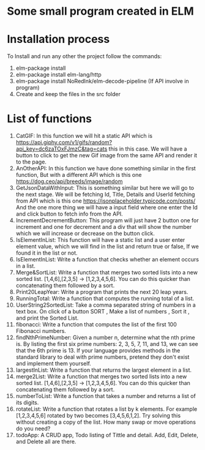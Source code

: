 # Some small program created in ELM

# Installation process
To Install and run any other the project follow the commands:
1. elm-package install
2. elm-package install elm-lang/http
3. elm-package install NoRedInk/elm-decode-pipeline (If API involve in program)
4. Create and keep the files in the src folder


# List of functions
  1. CatGIF:
      In this function we will hit a static API which is https://api.giphy.com/v1/gifs/random?api_key=dc6zaTOxFJmzC&tag=cats this in this case. We will have a button to click to get the new Gif image from the same API and render it to the page.
  2. AnOtherAPI:
      In this function we have done something similar in the first function, But with a different API which is this one https://dog.ceo/api/breeds/image/random
  3. GetJsonDataWithInput:
      This is something similar but here we will go to the next stage. We will be fetching Id, Title, Details and UserId fetching from API which is this one https://jsonplaceholder.typicode.com/posts/ And the one more thing we will have a input field where one enter the Id and click button to fetch info from the API.
  4. IncrementDecrementButton:
      This program will just have 2 button one for increment and one for decrement and a div that will show the number which we will increase or decrease on the button click.  
  5. IsElementInList:
      This function will have a static list and a user enter element value, which we will find in the list and return true or false, If we found it in the list or not.
  6. IsElementInList:
      Write a function that checks whether an element occurs in a list.
  7. Merge&SortList:
      Write a function that merges two sorted lists into a new sorted list. [1,4,6],[2,3,5] → [1,2,3,4,5,6]. You can do this quicker than concatenating them followed by a sort.
  8. Print20LeapYear:
      Write a program that prints the next 20 leap years.
  9. RunningTotal:
      Write a function that computes the running total of a list.
  10. UserString2SortedList:
      Take a comma separated string of numbers in a text box. On click of a button SORT , Make a list of numbers , Sort it , and print the Sorted List.
  11. fibonacci:
      Write a function that computes the list of the first 100 Fibonacci numbers.
  12. findNthPrimeNumber:
      Given a number n, determine what the nth prime is. By listing the first six prime numbers: 2, 3, 5, 7, 11, and 13, we can see that the 6th prime is 13. If your language provides methods in the standard library to deal with prime numbers, pretend they don't exist and implement them yourself.
  13. largestInList:
      Write a function that returns the largest element in a list.
  14. merge2List:
      Write a function that merges two sorted lists into a new sorted list. [1,4,6],[2,3,5] → [1,2,3,4,5,6]. You can do this quicker than concatenating them followed by a sort.
  15. numberToList:
      Write a function that takes a number and returns a list of its digits.
  16. rotateList:
      Write a function that rotates a list by k elements. For example [1,2,3,4,5,6] rotated by two becomes [3,4,5,6,1,2]. Try solving this without creating a copy of the list. How many swap or move operations do you need?
  17. todoApp:
      A CRUD app, Todo listing of Tittle and detail. Add, Edit, Delete, and Delete all are there.
